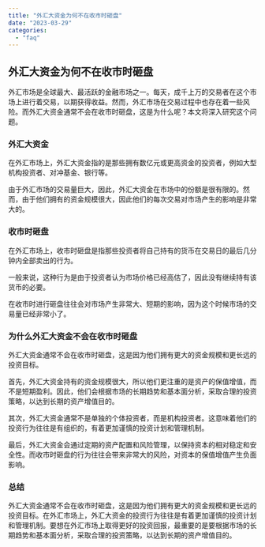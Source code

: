 ```yaml
---
title: "外汇大资金为何不在收市时砸盘"
date: "2023-03-29"
categories: 
  - "faq"
---
```


## 外汇大资金为何不在收市时砸盘

外汇市场是全球最大、最活跃的金融市场之一。每天，成千上万的交易者在这个市场上进行着交易，以期获得收益。然而，外汇市场在交易过程中也存在着一些风险。而外汇大资金通常不会在收市时砸盘，这是为什么呢？本文将深入研究这个问题。

### 外汇大资金

在外汇市场上，外汇大资金指的是那些拥有数亿元或更高资金的投资者，例如大型机构投资者、对冲基金、银行等。

由于外汇市场的交易量巨大，因此，外汇大资金在市场中的份额是很有限的。然而，由于他们拥有的资金规模很大，因此他们的每次交易对市场产生的影响是非常大的。

### 收市时砸盘

在外汇市场上，收市时砸盘是指那些投资者将自己持有的货币在交易日的最后几分钟内全部卖出的行为。

一般来说，这种行为是由于投资者认为市场价格已经高估了，因此没有继续持有该货币的必要。

在收市时进行砸盘往往会对市场产生非常大、短期的影响，因为这个时候市场的交易量已经非常小了。

### 为什么外汇大资金不会在收市时砸盘

外汇大资金通常不会在收市时砸盘，这是因为他们拥有更大的资金规模和更长远的投资目标。

首先，外汇大资金持有的资金规模很大，所以他们更注重的是资产的保值增值，而不是短期盈利。因此，他们会根据市场的长期趋势和基本面分析，采取合理的投资策略，以达到长期的资产增值目的。

其次，外汇大资金通常不是单独的个体投资者，而是机构投资者。这意味着他们的投资行为往往是有组织的，有着更加谨慎的投资计划和管理机制。

最后，外汇大资金会通过定期的资产配置和风险管理，以保持资本的相对稳定和安全性。而收市时砸盘的行为往往会带来非常大的风险，对资本的保值增值产生负面影响。

### 总结

外汇大资金通常不会在收市时砸盘，这是因为他们拥有更大的资金规模和更长远的投资目标。在外汇市场上，外汇大资金的投资行为往往是有着更加谨慎的投资计划和管理机制。要想在外汇市场上取得更好的投资回报，最重要的是要根据市场的长期趋势和基本面分析，采取合理的投资策略，以达到长期的资产增值目的。
